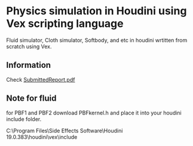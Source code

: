 # Physics simulation in Houdini using Vex scripting language
Fluid simulator, Cloth simulator, Softbody, and etc in houdini wrtitten from scratch using Vex.

##  Information 
Check  [SubmittedReport.pdf](https://github.com/TaroAndMulan/HoudiniPhysicsSimulation-Vex-/blob/main/SubmittedReport.pdf)


## Note for fluid 
for PBF1 and PBF2
download PBFkernel.h and place it into your houdini include folder.

C:\Program Files\Side Effects Software\Houdini 19.0.383\houdini\vex\include
